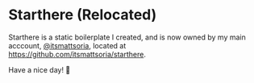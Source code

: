# Starthere (Relocated)

Starthere is a static boilerplate I created, and is now owned by my main acccount, [@itsmattsoria](https://github.com/itsmattsoria), located at https://github.com/itsmattsoria/starthere.

Have a nice day! 👋
